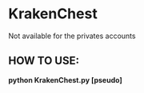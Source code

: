 KrakenChest
===========

Not available for the privates accounts

HOW TO USE:
-----------
**python KrakenChest.py [pseudo]**
